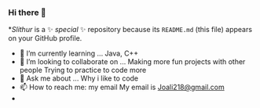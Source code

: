 ### Hi there 👋


**Slithur* is a ✨ _special_ ✨ repository because its `README.md` (this file) appears on your GitHub profile.


- 🌱 I’m currently learning ...
Java, C++
- 👯 I’m looking to collaborate on ...
Making more fun projects with other people
Trying to practice to code more
- 💬 Ask me about ...
Why i like to code
- 📫 How to reach me: my email
My email is Joali218@gmail.com
-

